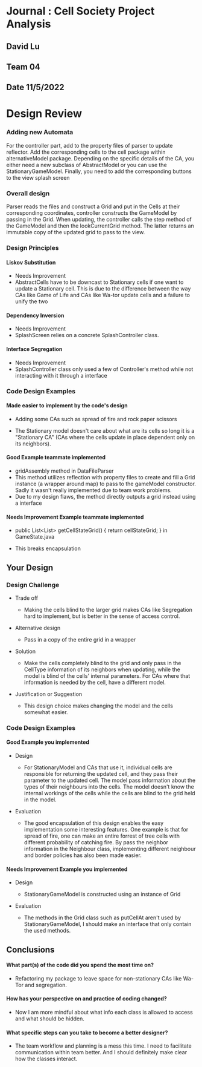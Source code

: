 # Journal : Cell Society Project Analysis
## David Lu
## Team 04
## Date 11/5/2022


Design Review
=======

### Adding new Automata
For the controller part, add to the property files of parser to update reflector. Add the corresponding 
cells to the cell package within alternativeModel package. Depending on the specific details of the
CA, you either need a new subclass of AbstractModel or you can use the StationaryGameModel. Finally,
you need to add the corresponding buttons to the view splash screen

### Overall design
Parser reads the files and construct a Grid and put in the Cells at their corresponding coordinates,
controller constructs the GameModel by passing in the Grid. When updating, the controller calls the
step method of the GameModel and then the lookCurrentGrid method. The latter returns an immutable
copy of the updated grid to pass to the view.

### Design Principles

#### Liskov Substitution

* Needs Improvement
* AbstractCells have to be downcast to Stationary cells if one want to update a Stationary cell.
This is due to the difference between the way CAs like Game of Life and CAs like Wa-tor update cells
and a failure to unify the two


#### Dependency Inversion

* Needs Improvement
* SplashScreen relies on a concrete SplashController class.


#### Interface Segregation

* Needs Improvement
* SplashController class only used a few of Controller's method while not interacting with it
through a interface



### Code Design Examples

#### Made easier to implement by the code's design

* Adding some CAs such as spread of fire and rock paper scissors

* The Stationary model doesn't care about what are its cells so long it is a "Stationary CA" (CAs
where the cells update in place dependent only on its neighbors).


#### Good Example **teammate** implemented

* gridAssembly method in DataFileParser
* This method utilizes reflection with property files to create and fill a Grid instance
  (a wrapper around map) to pass to the gameModel constructor. Sadly it wasn't really implemented
due to team work problems.
* Due to my design flaws, the method directly outputs a grid instead using a interface



#### Needs Improvement Example **teammate** implemented

* public List<List<Integer>> getCellStateGrid() {
  return cellStateGrid;
  } in GameState.java

* This breaks encapsulation




## Your Design

### Design Challenge

* Trade off
  * Making the cells blind to the larger grid makes CAs like Segregation hard to implement,
but is better in the sense of access control.

* Alternative design
  * Pass in a copy of the entire grid in a wrapper

* Solution
  * Make the cells completely blind to the grid and only pass in the CellType information of its
  neighbors when updating, while the model is blind of the cells' internal parameters. For CAs where
  that information is needed by the cell, have a different model.

* Justification or Suggestion
  * This design choice makes changing the model and the cells somewhat easier. 


### Code Design Examples

#### Good Example **you** implemented

* Design
  * For StationaryModel and CAs that use it, individual cells are responsible for returning the 
updated cell, and they pass their parameter to the updated cell. The model pass information about
the types of their neighbours into the cells. The model doesn't know the internal workings of the
cells while the cells are blind to the grid held in the model.

* Evaluation
  * The good encapsulation of this design enables the easy implementation some interesting features.
  One example is that for spread of fire, one can make an entire forrest of tree cells with 
  different probability of catching fire. By pass the neighbor information in the Neighbour class,
  implementing different neighbour and border policies has also been made easier.


#### Needs Improvement Example **you** implemented

* Design
  * StationaryGameModel is constructed using an instance of Grid

* Evaluation
  * The methods in the Grid class such as putCellAt aren't used by StationaryGameModel, I should
  make an interface that only contain the used methods.


## Conclusions

#### What part(s) of the code did you spend the most time on?
* Refactoring my package to leave space for non-stationary CAs like Wa-Tor and segregation.

#### How has your perspective on and practice of coding changed?
* Now I am more mindful about what info each class is allowed to access and what should be hidden.
#### What specific steps can you take to become a better designer?
* The team workflow and planning is a mess this time. I need to facilitate communication within team
better. And I should definitely make clear how the classes interact.
